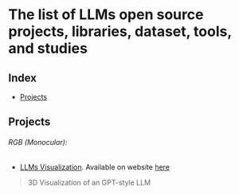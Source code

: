 # The list of LLMs open source projects, libraries, dataset, tools, and studies

## Index
* [Projects](#projects)

## Projects

###### RGB (Monocular):

- [LLMs Visualization](https://github.com/bbycroft/llm-viz). Available on website [here](bbycroft.net/llm)
>3D Visualization of an GPT-style LLM
